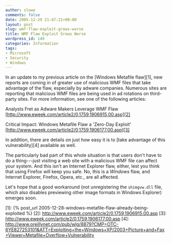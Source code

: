 ```yaml
---
author: slowe
comments: false
date: 2005-12-29 21:47:21+00:00
layout: post
slug: wmf-flaw-exploit-grows-worse
title: WMF Flaw Exploit Grows Worse
wordpress_id: 149
categories: Information
tags:
- Microsoft
- Security
- Windows
---
```


In an update to my previous article on the [Windows Metafile flaw][1], new reports are coming in of greater use of malicious WMF files that take advantage of the flaw, especially by adware companies. Numerous sites are reporting that malicious WMF files are being used in ad rotations on third-party sites. For more information, see one of the following articles:

Analysts Fret as Adware Makers Leverage WMF Flaw  
[http://www.eweek.com/article2/0,1759,1906915,00.asp][2]

Critical Impact: Windows Metafile Flaw a 'Zero-Day Exploit'  
[http://www.eweek.com/article2/0,1759,1906177,00.asp][3]

In addition, there are details on just how easy it is to [take advantage of this vulnerability][4] available as well.

The particularly bad part of this whole situation is that users don't have to do a thing---just visiting a web site with a malicious WMF file can affect your system. And this isn't an Internet Explorer flaw, either, lest you think that using Firefox will keep you safe. No, this is a _Windows_ flaw, and Internet Explorer, Firefox, Opera, etc., are all affected.

Let's hope that a good workaround (not unregistering the `shimgvw.dll` file, which also disables previewing other image formats in Windows Explorer) emerges soon.

[1]: {% post_url 2005-12-28-windows-metafile-flaw-already-being-exploited %}
[2]: http://www.eweek.com/article2/0,1759,1906915,00.asp
[3]: http://www.eweek.com/article2/0,1759,1906177,00.asp
[4]: http://www.oreillynet.com/pub/wlg/8879?CMP=OTC-6YE827253101&ATT=Exploiting+the+Windows+XP/2003+Picture+and+Fax+Viewer+Metafile+Overflow+Vulnerability
